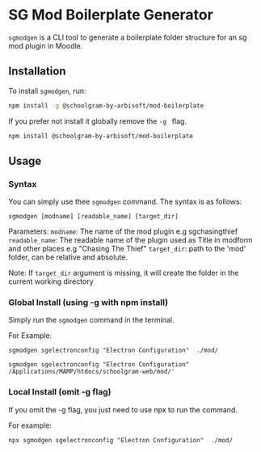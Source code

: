 # SG Mod Boilerplate Generator

`sgmodgen` is a CLI tool to generate a boilerplate folder structure for an sg mod plugin in Moodle.

## Installation

To install `sgmodgen`, run:

```bash
npm install -g @schoolgram-by-arbisoft/mod-boilerplate
```

If you prefer not install it globally remove the ```-g ``` flag.

```bash
npm install @schoolgram-by-arbisoft/mod-boilerplate
```
## Usage

### Syntax

You can simply use thee ```sgmodgen``` command. The syntax is as follows: 

```sgmodgen [modname] [readable_name] [target_dir]```

Parameters:
```modname```: The name of the mod plugin e.g sgchasingthief
```readable_name```: The readable name of the plugin used as Title in modform and other places e.g "Chasing The Thief"
```target_dir```: path to the 'mod' folder, can be relative and absolute.

Note: If ```target_dir``` argument is missing, it will create the folder in the current working directory


### Global Install (using -g with npm install)

Simply run the ```sgmodgen``` command in the terminal.

For Example:

```sgmodgen sgelectronconfig "Electron Configuration"  ./mod/```

```sgmodgen sgelectronconfig "Electron Configuration" /Applications/MAMP/htdocs/schoolgram-web/mod/'```


### Local Install (omit -g flag)

If you omit the -g flag, you just need to use npx to run the command. 

For example:

```npx sgmodgen sgelectronconfig "Electron Configuration"  ./mod/```

